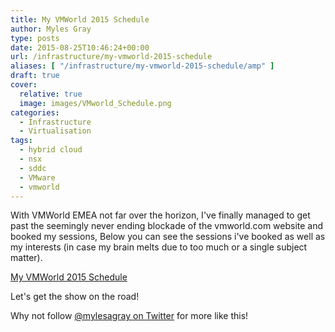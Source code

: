 ```yaml
---
title: My VMWorld 2015 Schedule
author: Myles Gray
type: posts
date: 2015-08-25T10:46:24+00:00
url: /infrastructure/my-vmworld-2015-schedule
aliases: [ "/infrastructure/my-vmworld-2015-schedule/amp" ]
draft: true
cover:
  relative: true
  image: images/VMworld_Schedule.png
categories:
  - Infrastructure
  - Virtualisation
tags:
  - hybrid cloud
  - nsx
  - sddc
  - VMware
  - vmworld
---
```


With VMWorld EMEA not far over the horizon, I've finally managed to get past the seemingly never ending blockade of the vmworld.com website and booked my sessions, Below you can see the sessions i've booked as well as my interests (in case my brain melts due to too much or a single subject matter).

[My VMWorld 2015 Schedule][1]

Let's get the show on the road!

Why not follow [@mylesagray on Twitter][2] for more like this!

 [1]: images/VMworld-2015-Europe.pdf
 [2]: https://twitter.com/mylesagray